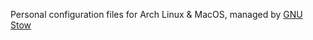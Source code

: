 Personal configuration files for Arch Linux & MacOS, managed by [GNU Stow](https://www.gnu.org/software/stow/)
